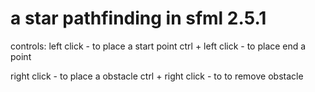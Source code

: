 # a star pathfinding in sfml 2.5.1

controls:
left click - to place a start point
ctrl + left click - to place end a point

right click - to place a obstacle
ctrl + right click - to to remove obstacle

